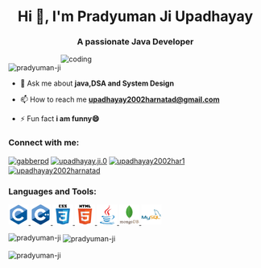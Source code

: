 

<h1 align="center">Hi 👋, I'm Pradyuman Ji Upadhayay</h1>
<h3 align="center">A passionate Java Developer</h3>
<img align="right" alt="coding" width="400" src="https://user-images.githubusercontent.com/55389276/140866485-8fb1c876-9a8f-4d6a-98dc-08c4981eaf70.gif">

<p align="left"> <img src="https://komarev.com/ghpvc/?username=pradyuman-ji&label=Profile%20views&color=0e75b6&style=flat" alt="pradyuman-ji" /> </p>

- 💬 Ask me about **java,DSA and System Design**

- 📫 How to reach me **upadhayay2002harnatad@gmail.com**

- ⚡ Fun fact ****i am funny😄****

<h3 align="left">Connect with me:</h3>
<p align="left">
<a href="https://twitter.com/gabberpd" target="blank"><img align="center" src="https://raw.githubusercontent.com/rahuldkjain/github-profile-readme-generator/master/src/images/icons/Social/twitter.svg" alt="gabberpd" height="30" width="40" /></a>
<a href="https://instagram.com/upadhayay.ji.0" target="blank"><img align="center" src="https://raw.githubusercontent.com/rahuldkjain/github-profile-readme-generator/master/src/images/icons/Social/instagram.svg" alt="upadhayay.ji.0" height="30" width="40" /></a>
<a href="https://www.hackerrank.com/upadhayay2002ha1" target="blank"><img align="center" src="https://raw.githubusercontent.com/rahuldkjain/github-profile-readme-generator/master/src/images/icons/Social/hackerrank.svg" alt="upadhayay2002har1" height="30" width="40" /></a>
<a href="https://www.leetcode.com/upadhayay2002harnatad" target="blank"><img align="center" src="https://raw.githubusercontent.com/rahuldkjain/github-profile-readme-generator/master/src/images/icons/Social/leet-code.svg" alt="upadhayay2002harnatad" height="30" width="40" /></a>
</p>

<h3 align="left">Languages and Tools:</h3>
<p align="left"> <a href="https://www.cprogramming.com/" target="_blank" rel="noreferrer"> <img src="https://raw.githubusercontent.com/devicons/devicon/master/icons/c/c-original.svg" alt="c" width="40" height="40"/> </a> <a href="https://www.w3schools.com/cpp/" target="_blank" rel="noreferrer"> <img src="https://raw.githubusercontent.com/devicons/devicon/master/icons/cplusplus/cplusplus-original.svg" alt="cplusplus" width="40" height="40"/> </a> <a href="https://www.w3schools.com/css/" target="_blank" rel="noreferrer"> <img src="https://raw.githubusercontent.com/devicons/devicon/master/icons/css3/css3-original-wordmark.svg" alt="css3" width="40" height="40"/> </a> <a href="https://www.w3.org/html/" target="_blank" rel="noreferrer"> <img src="https://raw.githubusercontent.com/devicons/devicon/master/icons/html5/html5-original-wordmark.svg" alt="html5" width="40" height="40"/> </a> <a href="https://www.java.com" target="_blank" rel="noreferrer"> <img src="https://raw.githubusercontent.com/devicons/devicon/master/icons/java/java-original.svg" alt="java" width="40" height="40"/> </a> <a href="https://www.mongodb.com/" target="_blank" rel="noreferrer"> <img src="https://raw.githubusercontent.com/devicons/devicon/master/icons/mongodb/mongodb-original-wordmark.svg" alt="mongodb" width="40" height="40"/> </a> <a href="https://www.mysql.com/" target="_blank" rel="noreferrer"> <img src="https://raw.githubusercontent.com/devicons/devicon/master/icons/mysql/mysql-original-wordmark.svg" alt="mysql" width="40" height="40"/> </a> </p>

<p><img align="left" src="https://github-readme-stats.vercel.app/api/top-langs?username=pradyuman-ji&show_icons=true&locale=en&layout=compact" alt="pradyuman-ji" /></p>

<p>&nbsp;<img align="center" src="https://github-readme-stats.vercel.app/api?username=pradyuman-ji&show_icons=true&locale=en" alt="pradyuman-ji" /></p>

<p><img align="center" src="https://github-readme-streak-stats.herokuapp.com/?user=pradyuman-ji&" alt="pradyuman-ji" /></p>

